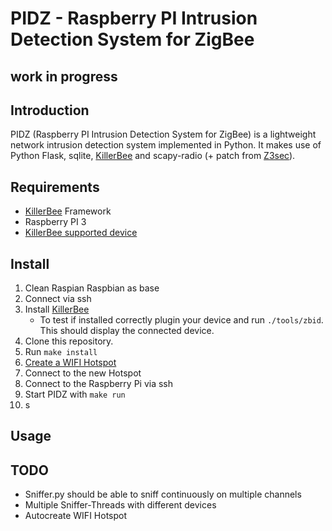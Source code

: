 # PIDZ - Raspberry PI Intrusion Detection System for ZigBee

## work in progress

## Introduction
PIDZ (Raspberry PI Intrusion Detection System for ZigBee) is a lightweight network intrusion detection system implemented in Python. It makes use of Python Flask, sqlite, [KillerBee](https://github.com/riverloopsec/killerbee) and scapy-radio (+ patch from [Z3sec](https://github.com/IoTsec/Z3sec)).

## Requirements
- [KillerBee](https://github.com/riverloopsec/killerbee) Framework
- Raspberry PI 3
- [KillerBee supported device](https://github.com/riverloopsec/killerbee#required-hardware)

## Install
1. Clean Raspian Raspbian as base
2. Connect via ssh
3. Install [KillerBee](https://github.com/riverloopsec/killerbee)
    + To test if installed correctly plugin your device and run `./tools/zbid`. This should display the connected device.
4. Clone this repository.
5. Run `make install`
6. [Create a WIFI Hotspot ](https://askubuntu.com/a/325415)
7. Connect to the new Hotspot
8. Connect to the Raspberry Pi via ssh
8. Start PIDZ with `make run`
9. s

## Usage

## TODO
- Sniffer.py should be able to sniff continuously on multiple channels
- Multiple Sniffer-Threads with different devices
- Autocreate WIFI Hotspot

